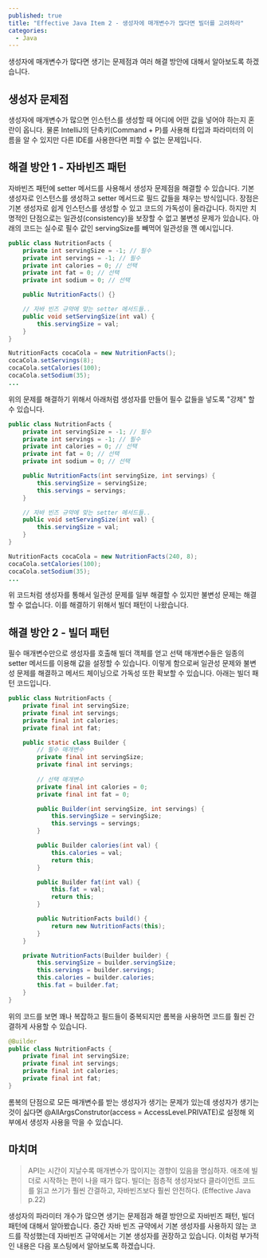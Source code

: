 ```yaml
---
published: true
title: "Effective Java Item 2 - 생성자에 매개변수가 많다면 빌더를 고려하라"
categories:
  - Java
---
```

생성자에 매개변수가 많다면 생기는 문제점과 여러 해결 방안에 대해서 알아보도록 하겠습니다.

## 생성자 문제점
생성자에 매개변수가 많으면 인스턴스를 생성할 때 어디에 어떤 값을 넣어야 하는지 혼란이 옵니다. 물론 IntelliJ의 단축키(Command + P)를 사용해 타입과 파라미터의 이름을 알 수 있지만 다른 IDE를 사용한다면 피할 수 없는 문제입니다.

## 해결 방안 1 - 자바빈즈 패턴
자바빈즈 패턴에 setter 메서드를 사용해서 생성자 문제점을 해결할 수 있습니다. 기본 생성자로 인스턴스를 생성하고 setter 메서드로 필드 값들을 채우는 방식입니다. 장점은 기본 생성자로 쉽게 인스턴스를 생성할 수 있고 코드의 가독성이 올라갑니다. 하지만 치명적인 단점으로는 일관성(consistency)을 보장할 수 없고 불변성 문제가 있습니다. 아래의 코드는 실수로 필수 값인 servingSize를 빼먹어 일관성을 깬 예시입니다.

~~~java
public class NutritionFacts {
    private int servingSize = -1; // 필수
    private int servings = -1; // 필수
    private int calories = 0; // 선택
    private int fat = 0; // 선택
    private int sodium = 0; // 선택

    public NutritionFacts() {}

    // 자바 빈즈 규약에 맞는 setter 메서드들..
    public void setServingSize(int val) {
        this.servingSize = val;
    }
}
~~~

~~~java
NutritionFacts cocaCola = new NutritionFacts();
cocaCola.setServings(8);
cocaCola.setCalories(100);
cocaCola.setSodium(35);
...
~~~

위의 문제를 해결하기 위해서 아래처럼 생성자를 만들어 필수 값들을 넣도록 "강제" 할 수 있습니다.

~~~java
public class NutritionFacts {
    private int servingSize = -1; // 필수
    private int servings = -1; // 필수
    private int calories = 0; // 선택
    private int fat = 0; // 선택
    private int sodium = 0; // 선택

    public NutritionFacts(int servingSize, int servings) {
        this.servingSize = servingSize;
        this.servings = servings;
    }

    // 자바 빈즈 규약에 맞는 setter 메서드들..
    public void setServingSize(int val) {
        this.servingSize = val;
    }
}
~~~

~~~java
NutritionFacts cocaCola = new NutritionFacts(240, 8);
cocaCola.setCalories(100);
cocaCola.setSodium(35);
...
~~~

위 코드처럼 생성자를 통해서 일관성 문제를 일부 해결할 수 있지만 불변성 문제는 해결할 수 없습니다. 이를 해결하기 위해서 빌더 패턴이 나왔습니다.

## 해결 방안 2 - 빌더 패턴
필수 매개변수만으로 생성자를 호출해 빌더 객체를 얻고 선택 매개변수들은 일종의 setter 메서드를 이용해 값을 설정할 수 있습니다. 이렇게 함으로써 일관성 문제와 불변성 문제를 해결하고 메서드 체이닝으로 가독성 또한 확보할 수 있습니다. 아래는 빌더 패턴 코드입니다.

~~~java
public class NutritionFacts {
    private final int servingSize;
    private final int servings;
    private final int calories;
    private final int fat;

    public static class Builder {
        // 필수 매개변수
        private final int servingSize;
        private final int servings;
        
        // 선택 매개변수
        private final int calories = 0;
        private final int fat = 0;

        public Builder(int servingSize, int servings) {
            this.servingSize = servingSize;
            this.servings = servings;
        }

        public Builder calories(int val) {
            this.calories = val;
            return this;
        } 

        public Builder fat(int val) {
            this.fat = val;
            return this;
        }

        public NutritionFacts build() {
            return new NutritionFacts(this);
        }
    }

    private NutritionFacts(Builder builder) {
        this.servingSize = builder.servingSize;
        this.servings = builder.servings;
        this.calories = builder.calories;
        this.fat = builder.fat;
    }
}
~~~

위의 코드를 보면 꽤나 복잡하고 필드들이 중복되지만 롬복을 사용하면 코드를 훨씬 간결하게 사용할 수 있습니다.

~~~java
@Builder
public class NutritionFacts {
    private final int servingSize;
    private final int servings;
    private final int calories;
    private final int fat;
}
~~~

롬복의 단점으로 모든 매개변수를 받는 생성자가 생기는 문제가 있는데 생성자가 생기는 것이 싫다면 @AllArgsConstrutor(access = AccessLevel.PRIVATE)로 설정해 외부에서 생성자 사용을 막을 수 있습니다.

## 마치며
> API는 시간이 지날수록 매개변수가 많이지는 경향이 있음을 명심하자. 애초에 빌더로 시작하는 편이 나을 때가 많다. 빌더는 점층적 생성자보다 클라이언트 코드를 읽고 쓰기가 훨씬 간결하고, 자바빈즈보다 훨씬 안전하다. (Effective Java p.22)


생성자의 파라미터 개수가 많으면 생기는 문제점과 해결 방안으로 자바빈즈 패턴, 빌더 패턴에 대해서 알아봤습니다. 중간 자바 빈즈 규약에서 기본 생성자를 사용하지 않는 코드를 작성했는데 자바빈즈 규약에서는 기본 생성자를 권장하고 있습니다. 이처럼 부가적인 내용은 다음 포스팅에서 알아보도록 하겠습니다.

